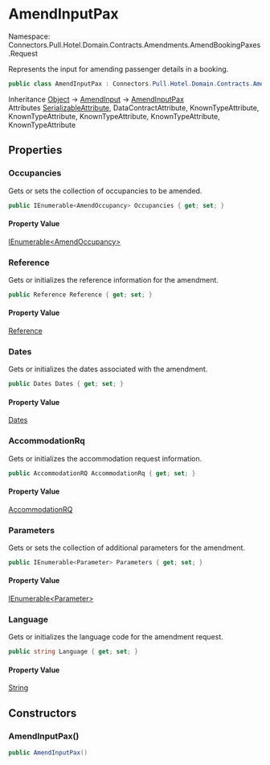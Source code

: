 # AmendInputPax

Namespace: Connectors.Pull.Hotel.Domain.Contracts.Amendments.AmendBookingPaxes.Request

Represents the input for amending passenger details in a booking.

```csharp
public class AmendInputPax : Connectors.Pull.Hotel.Domain.Contracts.Amendments.Common.AmendInput
```

Inheritance [Object](https://docs.microsoft.com/en-us/dotnet/api/system.object) → [AmendInput](./connectors.pull.hotel.domain.contracts.amendments.common.amendinput) → [AmendInputPax](./connectors.pull.hotel.domain.contracts.amendments.amendbookingpaxes.request.amendinputpax)<br />
Attributes [SerializableAttribute](https://docs.microsoft.com/en-us/dotnet/api/system.serializableattribute), DataContractAttribute, KnownTypeAttribute, KnownTypeAttribute, KnownTypeAttribute, KnownTypeAttribute, KnownTypeAttribute

## Properties

### **Occupancies**

Gets or sets the collection of occupancies to be amended.

```csharp
public IEnumerable<AmendOccupancy> Occupancies { get; set; }
```

#### Property Value

[IEnumerable\<AmendOccupancy\>](https://docs.microsoft.com/en-us/dotnet/api/system.collections.generic.ienumerable-1)<br />

### **Reference**

Gets or initializes the reference information for the amendment.

```csharp
public Reference Reference { get; set; }
```

#### Property Value

[Reference](./connectors.pull.hotel.domain.contracts.common.reference)<br />

### **Dates**

Gets or initializes the dates associated with the amendment.

```csharp
public Dates Dates { get; set; }
```

#### Property Value

[Dates](./connectors.pull.hotel.domain.contracts.amendments.common.dates)<br />

### **AccommodationRq**

Gets or initializes the accommodation request information.

```csharp
public AccommodationRQ AccommodationRq { get; set; }
```

#### Property Value

[AccommodationRQ](./connectors.pull.hotel.domain.contracts.common.accommodationrq)<br />

### **Parameters**

Gets or sets the collection of additional parameters for the amendment.

```csharp
public IEnumerable<Parameter> Parameters { get; set; }
```

#### Property Value

[IEnumerable\<Parameter\>](https://docs.microsoft.com/en-us/dotnet/api/system.collections.generic.ienumerable-1)<br />

### **Language**

Gets or initializes the language code for the amendment request.

```csharp
public string Language { get; set; }
```

#### Property Value

[String](https://docs.microsoft.com/en-us/dotnet/api/system.string)<br />

## Constructors

### **AmendInputPax()**

```csharp
public AmendInputPax()
```
